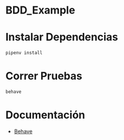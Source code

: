 # BDD_Example

# Instalar Dependencias
`pipenv install`

# Correr Pruebas
`behave`

# Documentación
- [Behave](https://behave.readthedocs.io/en/stable/index.html)
